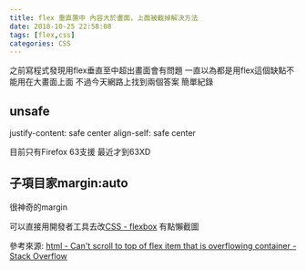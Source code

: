 ```yaml
---
title: flex 重直置中 內容大於畫面，上面被截掉解決方法
date: 2018-10-25 22:58:08
tags: [flex,css]
categories: CSS
---
```



之前寫程式發現用flex垂直至中超出畫面會有問題
一直以為都是用flex這個缺點不能用在大畫面上面
不過今天網路上找到兩個答案
簡單紀錄

<!--more-->

##  unsafe

justify-content: safe center
align-self: safe center

目前只有Firefox 63支援
最近才到63XD


## 子項目家margin:auto


很神奇的margin


可以直接用開發者工具去改[CSS - flexbox](http://zh-tw.learnlayout.com/flexbox.html)
有點懶截圖


參考來源:
[html - Can't scroll to top of flex item that is overflowing container - Stack Overflow](https://stackoverflow.com/questions/33454533/cant-scroll-to-top-of-flex-item-that-is-overflowing-container)